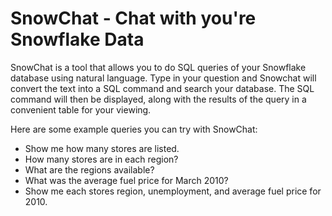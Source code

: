# SnowChat - Chat with you're Snowflake Data

SnowChat is a tool that allows you to do SQL queries of your Snowflake database using natural language. Type in your question and Snowchat will convert the text into a SQL command and search your database. The SQL command will then be displayed, along with the results of the query in a convenient table for your viewing.

Here are some example queries you can try with SnowChat:

- Show me how many stores are listed.
- How many stores are in each region?
- What are the regions available?
- What was the average fuel price for March 2010?
- Show me each stores region, unemployment, and average fuel price for 2010.

